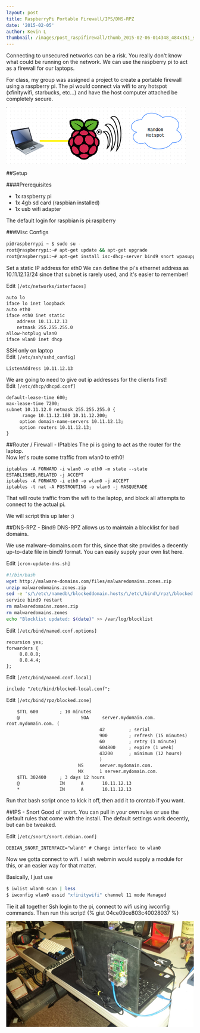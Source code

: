 ```yaml
---
layout: post
title: RaspberryPi Portable Firewall/IPS/DNS-RPZ
date: '2015-02-05'
author: Kevin L
thumbnail: /images/post_raspifirewall/thumb_2015-02-06-014348_484x151_scrot.png
---
```


Connecting to unsecured networks can be a risk. You really don't know what could be running on the network. We can use the raspberry pi to act as a firewall for our laptops.

For class, my group was assigned a project to create a portable firewall using a raspberry pi. The pi would connect via wifi to any hotspot (xfinitywifi, starbucks, etc...) and have the host computer attached be completely secure.

![Network Diagram](/images/post_raspifirewall/2015-02-06-014348_484x151_scrot.png)


##Setup

####Prerequisites
 - 1x raspberry pi
 - 1x 4gb sd card (raspbian installed)
 - 1x usb wifi adapter

The default login for raspbian is pi:raspberry

###Misc Configs
``` bash
pi@raspberrypi ~ $ sudo su -
root@raspberrypi:~# apt-get update && apt-get upgrade
root@raspberrypi:~# apt-get install isc-dhcp-server bind9 snort wpasupplicant wireless-tools openssh-server vim tmux
```


Set a static IP address for eth0
We can define the pi's ethernet address as 10.11.12.13/24 since that subnet is rarely used, and it's easier to remember!

Edit ```[/etc/networks/interfaces]```

```
auto lo
iface lo inet loopback
auto eth0
iface eth0 inet static
    address 10.11.12.13
    netmask 255.255.255.0
allow-hotplug wlan0
iface wlan0 inet dhcp
```

SSH only on laptop  
Edit ```[/etc/ssh/sshd_config]```

```
ListenAddress 10.11.12.13
```

We are going to need to give out ip addresses for the clients first!  
Edit ```[/etc/dhcp/dhcpd.conf]```

```
default-lease-time 600;
max-lease-time 7200;
subnet 10.11.12.0 netmask 255.255.255.0 {
      range 10.11.12.100 10.11.12.200;
     option domain-name-servers 10.11.12.13;
     option routers 10.11.12.13;
}
```

##Router / Firewall - IPtables
The pi is going to act as the router for the laptop.  
Now let's route some traffic from wlan0 to eth0!

```
iptables -A FORWARD -i wlan0 -o eth0 -m state --state ESTABLISHED,RELATED -j ACCEPT
iptables -A FORWARD -i eth0 -o wlan0 -j ACCEPT
iptables -t nat -A POSTROUTING -o wlan0 -j MASQUERADE
```
That will route traffic from the wifi to the laptop, and block all attempts to connect to the actual pi.

We will script this up later :)

##DNS-RPZ - Bind9
DNS-RPZ allows us to maintain a blocklist for bad domains.

We use malware-domains.com for this, since that site provides a decently up-to-date file in bind9 format. You can easily supply your own list here.

Edit ```[cron-update-dns.sh]```

``` bash
#!/bin/bash
wget http://malware-domains.com/files/malwaredomains.zones.zip
unzip malwaredomains.zones.zip
sed -e 's/\/etc\/namedb\/blockeddomain.hosts/\/etc\/bind\/rpz\/blocked.zone/g' malwaredomains.zones > blocked-local.conf
service bind9 restart
rm malwaredomains.zones.zip
rm malwaredomains.zones
echo "Blocklist updated: $(date)" >> /var/log/blocklist
```

Edit ```[/etc/bind/named.conf.options]```

```
recursion yes;
forwarders {
     8.8.8.8;
     8.8.4.4;
};
```

Edit ```[/etc/bind/named.conf.local]```

```
include "/etc/bind/blocked-local.conf";
```
Edit ```[/etc/bind/rpz/blocked.zone]```

```
    $TTL 600        ; 10 minutes
    @                       SOA     server.mydomain.com. root.mydomain.com. (
                                   42         ; serial
                                   900        ; refresh (15 minutes)
                                   60         ; retry (1 minute)
                                   604800     ; expire (1 week)
                                   43200      ; minimum (12 hours)
                                   )
                           NS      server.mydomain.com.
                           MX      1 server.mydomain.com.
    $TTL 302400     ; 3 days 12 hours
    @               IN      A       10.11.12.13
    *               IN      A       10.11.12.13

```

Run that bash script once to kick it off, then add it to crontab if you want.

##IPS - Snort
Good ol' snort. You can pull in your own rules or use the default rules that come with the install. The default settings work decently, but can be tweaked.

Edit ```[/etc/snort/snort.debian.conf]```

```
DEBIAN_SNORT_INTERFACE="wlan0" # Change interface to wlan0
```


Now we gotta connect to wifi. I wish webmin would supply a module for this, or an easier way for that matter.

Basically, I just use

``` bash
$ iwlist wlan0 scan | less
$ iwconfig wlan0 essid "xfinitywifi" channel 11 mode Managed
```

Tie it all together
Ssh login to the pi, connect to wifi using iwconfig commands. Then run this script!
{% gist 04ce09ce803c40028037 %}

  
  
![Working Lab](/images/post_raspifirewall/20150206_012435.jpg)
